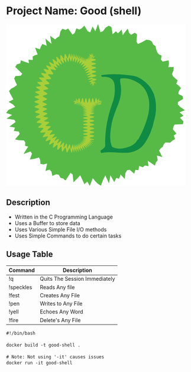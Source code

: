 # Project Name: Good (shell)

![Good Shell Project Logo](./Assets/GoodLogo.png)

## Description

- Written in the C Programming Language
- Uses a Buffer to store data
- Uses Various Simple File I/O methods
- Uses Simple Commands to do certain tasks

## Usage Table

| Command | Description |
| --- | --- |
| !q | Quits The Session Immediately |
| !speckles | Reads Any file |
| !fest | Creates Any File |
| !pen | Writes to Any File |
| !yell | Echoes Any Word |
| !fire | Delete&apos;s Any File |

```shell
#!/bin/bash

docker build -t good-shell .

# Note: Not using '-it' causes issues 
docker run -it good-shell
```
